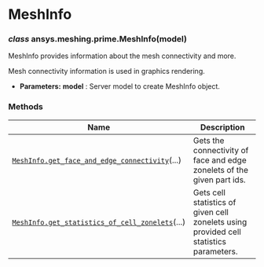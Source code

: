 # MeshInfo



### *class* ansys.meshing.prime.MeshInfo(model)

MeshInfo provides information about the mesh connectivity and more.

Mesh connectivity information is used in graphics rendering.

* **Parameters:**
  **model**
  : Server model to create MeshInfo object.

<!-- !! processed by numpydoc !! -->

### Methods

| Name | Description |
|---------------------------------------------------------------------------------------------------------------------------------------------------------------------------------|----------------------------------------------------------------------------------------|
| [`MeshInfo.get_face_and_edge_connectivity`](ansys.meshing.prime.MeshInfo.get_face_and_edge_connectivity.md#ansys.meshing.prime.MeshInfo.get_face_and_edge_connectivity)(...)    | Gets the connectivity of face and edge zonelets of the given part ids.                 |
| [`MeshInfo.get_statistics_of_cell_zonelets`](ansys.meshing.prime.MeshInfo.get_statistics_of_cell_zonelets.md#ansys.meshing.prime.MeshInfo.get_statistics_of_cell_zonelets)(...) | Gets cell statistics of given cell zonelets using provided cell statistics parameters. |

